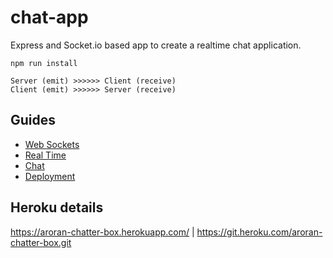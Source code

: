 # chat-app

Express and Socket.io based app to create a realtime chat application.

`npm run install`

```
Server (emit) >>>>>> Client (receive)
Client (emit) >>>>>> Server (receive)
```

## Guides
- [Web Sockets](./guides/WebSockets.md)
- [Real Time](./guides/Realtime.md)
- [Chat](./guides/Chat.md)
- [Deployment](./guides/Deployment.md)

## Heroku details
https://aroran-chatter-box.herokuapp.com/ | https://git.heroku.com/aroran-chatter-box.git